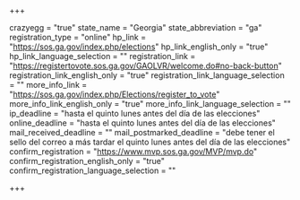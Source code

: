 +++

crazyegg = "true"
state_name = "Georgia"
state_abbreviation = "ga"
registration_type = "online"
hp_link = "https://sos.ga.gov/index.php/elections"
hp_link_english_only = "true"
hp_link_language_selection = ""
registration_link = "https://registertovote.sos.ga.gov/GAOLVR/welcome.do#no-back-button"
registration_link_english_only = "true"
registration_link_language_selection = ""
more_info_link = "https://sos.ga.gov/index.php/Elections/register_to_vote"
more_info_link_english_only = "true"
more_info_link_language_selection = ""
ip_deadline = "hasta el quinto lunes antes del día de las elecciones"
online_deadline = "hasta el quinto lunes antes del día de las elecciones"
mail_received_deadline = ""
mail_postmarked_deadline = "debe tener el sello del correo a más tardar el quinto lunes antes del día de las elecciones"
confirm_registration = "https://www.mvp.sos.ga.gov/MVP/mvp.do"
confirm_registration_english_only = "true"
confirm_registration_language_selection = ""

+++